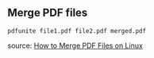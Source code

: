 ## Merge PDF files

    pdfunite file1.pdf file2.pdf merged.pdf
    
source: [How to Merge PDF Files on Linux](https://linoxide.com/linux-how-to/merge-pdf-files-linux/)
